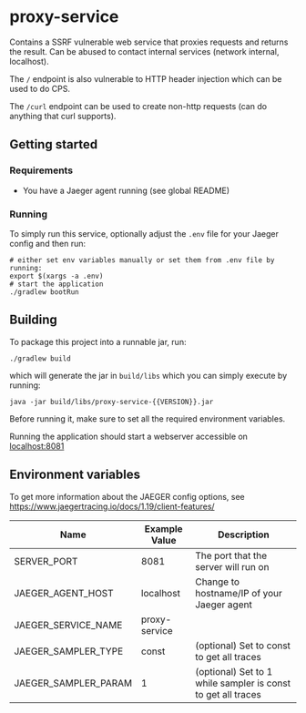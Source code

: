 # proxy-service

Contains a SSRF vulnerable web service that proxies requests and returns the result.
Can be abused to contact internal services (network internal, localhost).

The ```/``` endpoint is also vulnerable to HTTP header injection which can be used to do CPS.

The ```/curl``` endpoint can be used to create non-http requests (can do anything that curl supports).

## Getting started

### Requirements

- You have a Jaeger agent running (see global README)

### Running

To simply run this service, optionally adjust the ```.env``` file for 
your Jaeger config and then run:

```
# either set env variables manually or set them from .env file by running:
export $(xargs -a .env)
# start the application
./gradlew bootRun
```

## Building

To package this project into a runnable jar, run:
```
./gradlew build
```
which will generate the jar in ```build/libs``` which you can simply execute by running:

```
java -jar build/libs/proxy-service-{{VERSION}}.jar
```

Before running it, make sure to set all the required environment variables.

Running the application should start a webserver accessible on [localhost:8081](http://localhost:8081)

## Environment variables

To get more information about the JAEGER config options, see https://www.jaegertracing.io/docs/1.19/client-features/

|         Name         | Example Value | Description                               |
|----------------------|---------------|-------------------------------------------|
| SERVER_PORT          | 8081          | The port that the server will run on
| JAEGER_AGENT_HOST    | localhost     | Change to hostname/IP of your Jaeger agent
| JAEGER_SERVICE_NAME  | proxy-service |
| JAEGER_SAMPLER_TYPE  | const         | (optional) Set to const to get all traces
| JAEGER_SAMPLER_PARAM | 1             | (optional) Set to 1 while sampler is const to get all traces


